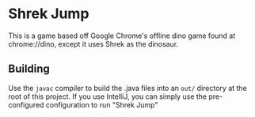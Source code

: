 # Shrek Jump
This is a game based off Google Chrome's offline dino game found at chrome://dino, except it uses
 Shrek as the dinosaur.

## Building
Use the `javac` compiler to build the .java files into an `out/` directory at the root of this
project. If you use IntelliJ, you can simply use the pre-configured configuration to run 
"Shrek Jump"